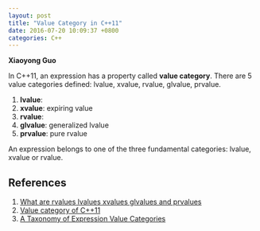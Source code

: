 ```yaml
---
layout: post
title: "Value Category in C++11"
date: 2016-07-20 10:09:37 +0800
categories: C++
---
```


**Xiaoyong Guo**

In C++11, an expression has a property called **value category**.
There are 5 value categories defined: lvalue, xvalue, rvalue, glvalue, prvalue.


1. **lvalue**: 
2. **xvalue**: expiring value
3. **rvalue**:
4. **glvalue**: generalized lvalue
5. **prvalue**: pure rvalue

An expression belongs to one of the three fundamental categories: lvalue, xvalue or rvalue.


## References

1. [What are rvalues lvalues xvalues glvalues and prvalues](http://stackoverflow.com/questions/3601602/what-are-rvalues-lvalues-xvalues-glvalues-and-prvalues)
2. [Value category of C++11](http://en.cppreference.com/w/cpp/language/value_category)
3. [A Taxonomy of Expression Value Categories](http://www.open-std.org/jtc1/sc22/wg21/docs/papers/2010/n3055.pdf)


